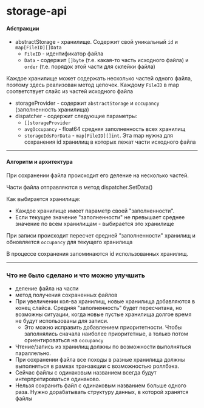 # storage-api


#### Абстракции

- abstractStorage - хранилище. Содержит свой уникальный `id` и `map[FileID][]Data`
  - `FileID` - идентификатор файла
  - `Data` - содержит `[]byte` (т.е. какая-то часть исходного файла) и `order` (т.е. порядок этой части для склейки файла)

Каждое хранилище может содержать несколько частей одного файла, поэтому здесь реализован метод цепочек. Каждому `FileID` в map соответствует слайс из частей исходного файла

- storageProvider - содержит `abstractStorage` и `occupancy` (заполненность хранилища)
- dispatcher - содержит следующие параметры:
  - `[]storageProvider`
  - `avgOccupancy` - float64 средняя заполненность всех хранилищ
  - `storageIdsForData` - `map[FileID][]int`. Эта map нужна для сохранения id хранилищ в которых лежат части исходного файла

---

#### Алгоритм и архитектура

При сохранении файла происходит его деление на несколько частей.  

Части файла отправляются в метод dispatcher.SetData()

Как выбирается хранилище:
- Каждое хранилище имеет параметр своей "заполненности".
- Если текущее значение "заполненности" не превышает среднее значение по всем хранилищам - выбирается это хранилище

При записи происходит пересчет средней "заполненности" хранилищ и обновляется `occupancy` для текущего хранилища

В процессе сохранения запоминаются id использованных хранилищ.

---

### Что не было сделано и что можно улучшить

- деление файла на части
- метод получения сохраненных файлов
- При увеличении кол-ва хранилищ, новые хранилища добавляются в конец слайса. Средняя "заполненность" будет пересчитана,
  но возможны ситуации, когда новые пустые хранилища долгое время не будут использованы для записи.
  - Это можно исправить добавлением приоритетности.
    Чтобы заполнялись сначала наиболее приоритетные, а только потом ориентироваться на `occupancy`
- Чтение/запись из хранилищ должны по возможности выполняться параллельно.
- При сохранении файла все походы в разные хранилища должны выполняться в рамках транзакции с возможностью роллбэка.
- Сейчас файлы с одинаковым названием всегда будут интерпретироваться одинаково.
- Нельзя сохранить файл с одинаковым названием больше одного раза. Нужно дорабатывать структуру данных, в которой хранятся файлы
